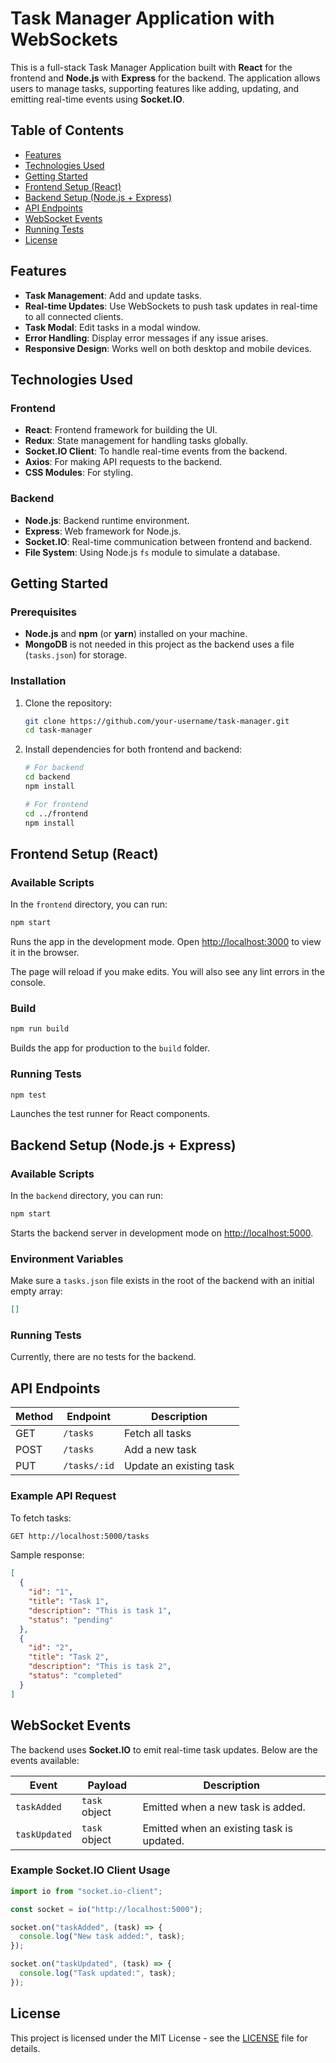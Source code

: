 # Task Manager Application with WebSockets

This is a full-stack Task Manager Application built with **React** for the frontend and **Node.js** with **Express** for the backend. The application allows users to manage tasks, supporting features like adding, updating, and emitting real-time events using **Socket.IO**.

## Table of Contents

- [Features](#features)
- [Technologies Used](#technologies-used)
- [Getting Started](#getting-started)
- [Frontend Setup (React)](#frontend-setup-react)
- [Backend Setup (Node.js + Express)](#backend-setup-nodejs--express)
- [API Endpoints](#api-endpoints)
- [WebSocket Events](#websocket-events)
- [Running Tests](#running-tests)
- [License](#license)

## Features

- **Task Management**: Add and update tasks.
- **Real-time Updates**: Use WebSockets to push task updates in real-time to all connected clients.
- **Task Modal**: Edit tasks in a modal window.
- **Error Handling**: Display error messages if any issue arises.
- **Responsive Design**: Works well on both desktop and mobile devices.

## Technologies Used

### Frontend

- **React**: Frontend framework for building the UI.
- **Redux**: State management for handling tasks globally.
- **Socket.IO Client**: To handle real-time events from the backend.
- **Axios**: For making API requests to the backend.
- **CSS Modules**: For styling.

### Backend

- **Node.js**: Backend runtime environment.
- **Express**: Web framework for Node.js.
- **Socket.IO**: Real-time communication between frontend and backend.
- **File System**: Using Node.js `fs` module to simulate a database.

## Getting Started

### Prerequisites

- **Node.js** and **npm** (or **yarn**) installed on your machine.
- **MongoDB** is not needed in this project as the backend uses a file (`tasks.json`) for storage.

### Installation

1. Clone the repository:

   ```bash
   git clone https://github.com/your-username/task-manager.git
   cd task-manager
   ```

2. Install dependencies for both frontend and backend:

   ```bash
   # For backend
   cd backend
   npm install

   # For frontend
   cd ../frontend
   npm install
   ```

## Frontend Setup (React)

### Available Scripts

In the `frontend` directory, you can run:

```bash
npm start
```

Runs the app in the development mode. Open [http://localhost:3000](http://localhost:3000) to view it in the browser.

The page will reload if you make edits. You will also see any lint errors in the console.

### Build

```bash
npm run build
```

Builds the app for production to the `build` folder.

### Running Tests

```bash
npm test
```

Launches the test runner for React components.

## Backend Setup (Node.js + Express)

### Available Scripts

In the `backend` directory, you can run:

```bash
npm start
```

Starts the backend server in development mode on [http://localhost:5000](http://localhost:5000).

### Environment Variables

Make sure a `tasks.json` file exists in the root of the backend with an initial empty array:

```json
[]
```

### Running Tests

Currently, there are no tests for the backend.

## API Endpoints

| Method | Endpoint     | Description             |
| ------ | ------------ | ----------------------- |
| GET    | `/tasks`     | Fetch all tasks         |
| POST   | `/tasks`     | Add a new task          |
| PUT    | `/tasks/:id` | Update an existing task |

### Example API Request

To fetch tasks:

```bash
GET http://localhost:5000/tasks
```

Sample response:

```json
[
  {
    "id": "1",
    "title": "Task 1",
    "description": "This is task 1",
    "status": "pending"
  },
  {
    "id": "2",
    "title": "Task 2",
    "description": "This is task 2",
    "status": "completed"
  }
]
```

## WebSocket Events

The backend uses **Socket.IO** to emit real-time task updates. Below are the events available:

| Event         | Payload       | Description                               |
| ------------- | ------------- | ----------------------------------------- |
| `taskAdded`   | `task` object | Emitted when a new task is added.         |
| `taskUpdated` | `task` object | Emitted when an existing task is updated. |

### Example Socket.IO Client Usage

```javascript
import io from "socket.io-client";

const socket = io("http://localhost:5000");

socket.on("taskAdded", (task) => {
  console.log("New task added:", task);
});

socket.on("taskUpdated", (task) => {
  console.log("Task updated:", task);
});
```

## License

This project is licensed under the MIT License - see the [LICENSE](LICENSE) file for details.
